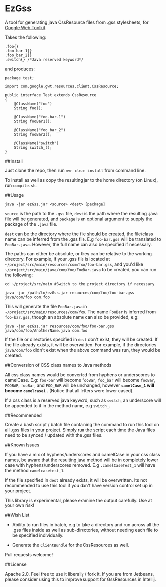 # EzGss

A tool for generating java CssResource files from .gss stylesheets, for 
[Google Web Toolkit](http://www.gwtproject.org).

Takes the following:

    .foo{}
    .foo-bar-1{}
    .foo_bar_2{}
    .switch{} /*Java reserved keyword*/
    
and produces:    

    package test;

    import com.google.gwt.resources.client.CssResource;

    public interface Test extends CssResource
    {
        @ClassName("foo")
        String foo();

        @ClassName("foo-bar-1")
        String fooBar1();

        @ClassName("foo_bar_2")
        String fooBar2();

        @ClassName("switch")
        String switch_();
    }

##Install

Just clone the repo, then run `mvn clean install` from command line.

To install as well as copy the resulting jar to the home directory (on Linux), run
`compile.sh`.

##Usage

`java -jar ezGss.jar <source> <dest> [package]`

`source` is the path to the `.gss` file, `dest` is the path where the resulting 
.java file will be generated, and `package` is an optional argument to supply the 
package of the `.java` file.

`dest` can be the directory where the file should be created, the file/class name 
can be inferred from the .gss file. E.g `foo-bar.gss` will be translated to `FooBar.java`.
However, the full name can also be specified if necessary.
 
The paths can either be absolute, or they can be relative to the working directory.
For example, if your .gss file is located at `~/project/src/main/resources/com/foo/foo-bar.gss`,
and you'd like `~/project/src/main/java/com/foo/FooBar.java` to be created, you can
run the following:

`cd ~/project/src/main #Switch to the project directory if necessary`

`java -jar /path/to/ezGss.jar resources/com/foo/foo-bar.gss java/com/foo com.foo`

This will generate the file `FooBar.java` in `~/project/src/main/resources/com/foo`.
The name `FooBar` is inferred from `foo-bar.gss`, though an absolute name
can also be provided, e.g: 

`java -jar ezGss.jar resources/com/foo/foo-bar.gss java/com/foo/AnotherName.java com.foo`

If the file or directories specified in `dest` don't exist, they will be created. If
the file already exists, it will be overwritten. For example, if the directories `java/com/foo`
didn't exist when the above command was run, they would be created.


##Conversion of CSS class names to Java methods

All css class names would be converted from hyphens or underscores to camelCase. E.g:
`foo-bar` will become `fooBar`, `foo_bar` will become `fooBar`, `FOOBAR`, `fooBar`, 
 and `FOO_BAR` will be unchanged, however **`camelCase_1` will become `camelcase1`** .
 (Notice that all letters were lower cased). 
 
 If a css class is a reserved java keyword, such as `switch`, an underscore
 will be appended to it in the method name, e.g `switch_`.
 
##Recommended 

Create a bash script / batch file containing the command to run this
tool on all .gss files in your project. Simply run the script each time the Java files
need to be synced / updated with the .gss files.
 
##Known Issues
 
If you have a mix of hyphens/underscores and camelCase in your css class names,
be aware that the resulting java method will be in completely lower case with
hyphens/underscores removed. E.g `.camelCaseTest_1` will have the method 
`camelcasetest_1`.

If the file specified in `dest` already exists, it will be overwritten. Its
not recommended to use this tool if you don't have version control set up in your
project.

This library is experimental, please examine the output carefully. Use at
your own risk!

##Wish List

- Ability to run files in batch, e.g to take a directory and run across all the .gss
files inside as well as sub-directories, without needing each file to be specified
individually.

- Generate the `ClientBundle` for the CssResources as well.

Pull requests welcome!

##License

Apache 2.0. Feel free to use it liberally / fork it. If you are from Jetbeans,
please consider using this to improve support for GssResources in Intellij.
